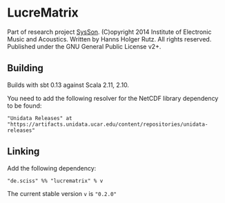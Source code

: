 # LucreMatrix

Part of research project [SysSon](http://sysson.kug.ac.at/). (C)opyright 2014 Institute of Electronic Music and Acoustics. Written by Hanns Holger Rutz. All rights reserved. Published under the GNU General Public License v2+.

## Building

Builds with sbt 0.13 against Scala 2.11, 2.10.

You need to add the following resolver for the NetCDF library dependency to be found:

    "Unidata Releases" at "https://artifacts.unidata.ucar.edu/content/repositories/unidata-releases"

## Linking

Add the following dependency:

    "de.sciss" %% "lucrematrix" % v

The current stable version `v` is `"0.2.0"`
